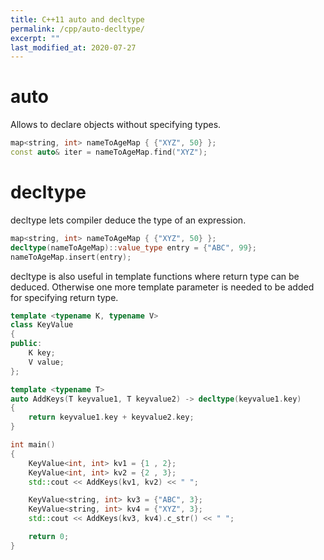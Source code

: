 ```yaml
---
title: C++11 auto and decltype
permalink: /cpp/auto-decltype/
excerpt: ""
last_modified_at: 2020-07-27
---
```


# auto
Allows to declare objects without specifying types.

```cpp
map<string, int> nameToAgeMap { {"XYZ", 50} };
const auto& iter = nameToAgeMap.find("XYZ");
```

# decltype
 
decltype lets  compiler deduce the type of an expression.
 
```cpp
map<string, int> nameToAgeMap { {"XYZ", 50} };
decltype(nameToAgeMap)::value_type entry = {"ABC", 99};
nameToAgeMap.insert(entry);
```

decltype is also useful in template functions where return type can be deduced. Otherwise one more template parameter is needed to be added for specifying return type.

```cpp
template <typename K, typename V>
class KeyValue
{
public:
    K key;
    V value;
};

template <typename T>
auto AddKeys(T keyvalue1, T keyvalue2) -> decltype(keyvalue1.key)
{
    return keyvalue1.key + keyvalue2.key;
}

int main()
{
    KeyValue<int, int> kv1 = {1 , 2};
    KeyValue<int, int> kv2 = {2 , 3};
    std::cout << AddKeys(kv1, kv2) << " ";

    KeyValue<string, int> kv3 = {"ABC", 3};
    KeyValue<string, int> kv4 = {"XYZ", 3};
    std::cout << AddKeys(kv3, kv4).c_str() << " ";

    return 0;
}
```
